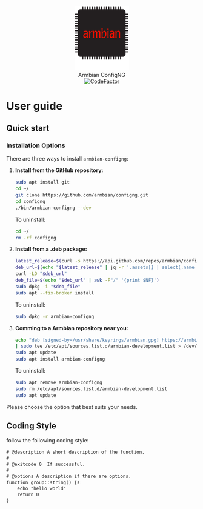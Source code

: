 
<p align="center">
    <img src="https://raw.githubusercontent.com/armbian/build/main/.github/armbian-logo.png" alt="Armbian logo" width="144">
    <br>
    Armbian ConfigNG 
    <br>
    <a href="https://www.codefactor.io/repository/github/tearran/configng"><img src="https://www.codefactor.io/repository/github/tearran/configng/badge" alt="CodeFactor" /></a>
</p>

# User guide
## Quick start


### Installation Options

There are three ways to install `armbian-configng`:

1. **Install from the GitHub repository:**

    ```bash
    sudo apt install git
    cd ~/
    git clone https://github.com/armbian/configng.git
    cd configng
    ./bin/armbian-configng --dev
    ```

    To uninstall:

    ```bash
    cd ~/
    rm -rf configng
    ```

2. **Install from a .deb package:**

    ```bash
    latest_release=$(curl -s https://api.github.com/repos/armbian/configng/releases/latest)
    deb_url=$(echo "$latest_release" | jq -r '.assets[] | select(.name | endswith(".deb")) | .browser_download_url')
    curl -LO "$deb_url"
    deb_file=$(echo "$deb_url" | awk -F"/" '{print $NF}')
    sudo dpkg -i "$deb_file"
    sudo apt --fix-broken install
    ```

    To uninstall:

    ```bash
    sudo dpkg -r armbian-configng
    ```

3. **Comming to a Armbian repository near you:**

    ```bash
    echo "deb [signed-by=/usr/share/keyrings/armbian.gpg] https://armbian.github.io/configng stable main" \
    | sudo tee /etc/apt/sources.list.d/armbian-development.list > /dev/null
    sudo apt update
    sudo apt install armbian-configng
    ```

    To uninstall:

    ```bash
    sudo apt remove armbian-configng
    sudo rm /etc/apt/sources.list.d/armbian-development.list
    sudo apt update
    ```

Please choose the option that best suits your needs.

## Coding Style
follow the following coding style:
~~~
# @description A short description of the function.
#
# @exitcode 0  If successful.
#
# @options A description if there are options.
function group::string() {s
    echo "hello world"
    return 0
}
~~~
